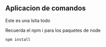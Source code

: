 ## Aplicacion de comandos

Este es una lsita todo

Recuerda el npm i para los paquetes de node

```
npm install
```